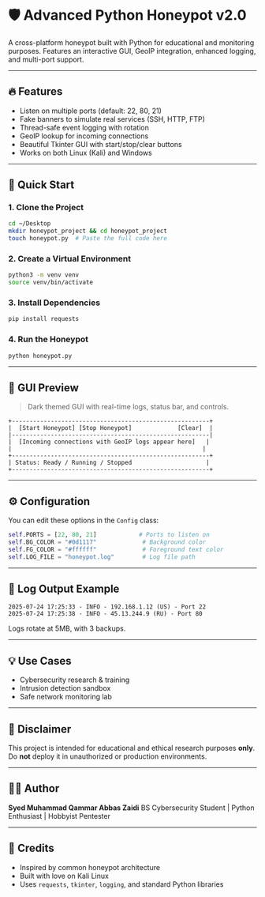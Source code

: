 # 🛡️ Advanced Python Honeypot v2.0

A cross-platform honeypot built with Python for educational and monitoring purposes. Features an interactive GUI, GeoIP integration, enhanced logging, and multi-port support.

---

## 🔥 Features

* Listen on multiple ports (default: 22, 80, 21)
* Fake banners to simulate real services (SSH, HTTP, FTP)
* Thread-safe event logging with rotation
* GeoIP lookup for incoming connections
* Beautiful Tkinter GUI with start/stop/clear buttons
* Works on both Linux (Kali) and Windows

---

## 🚀 Quick Start

### 1. Clone the Project

```bash
cd ~/Desktop
mkdir honeypot_project && cd honeypot_project
touch honeypot.py  # Paste the full code here
```

### 2. Create a Virtual Environment

```bash
python3 -m venv venv
source venv/bin/activate
```

### 3. Install Dependencies

```bash
pip install requests
```

### 4. Run the Honeypot

```bash
python honeypot.py
```

---

## 📸 GUI Preview

> Dark themed GUI with real-time logs, status bar, and controls.

```
+--------------------------------------------------------+
|  [Start Honeypot] [Stop Honeypot]             [Clear]  |
|--------------------------------------------------------|
|  [Incoming connections with GeoIP logs appear here]   |
|                                                      |
+--------------------------------------------------------+
| Status: Ready / Running / Stopped                     |
+--------------------------------------------------------+
```

---

## ⚙️ Configuration

You can edit these options in the `Config` class:

```python
self.PORTS = [22, 80, 21]            # Ports to listen on
self.BG_COLOR = "#0d1117"             # Background color
self.FG_COLOR = "#ffffff"             # Foreground text color
self.LOG_FILE = "honeypot.log"        # Log file path
```

---

## 📂 Log Output Example

```
2025-07-24 17:25:33 - INFO - 192.168.1.12 (US) - Port 22
2025-07-24 17:25:38 - INFO - 45.13.244.9 (RU) - Port 80
```

Logs rotate at 5MB, with 3 backups.

---

## 💡 Use Cases

* Cybersecurity research & training
* Intrusion detection sandbox
* Safe network monitoring lab

---

## 📌 Disclaimer

This project is intended for educational and ethical research purposes **only**. Do **not** deploy it in unauthorized or production environments.

---

## 👨‍💻 Author

**Syed Muhammad Qammar Abbas Zaidi**
BS Cybersecurity Student | Python Enthusiast | Hobbyist Pentester

---

## 🧠 Credits

* Inspired by common honeypot architecture
* Built with love on Kali Linux
* Uses `requests`, `tkinter`, `logging`, and standard Python libraries
